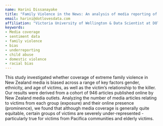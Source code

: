 ```yaml
---
name: Harini Dissanayake
title: "Family Violence in the News: An analysis of media reporting of extreme family violence in New Zealand"
email: harini@dotlovesdata.com
affiliation: "Victoria University of Wellington & Data Scientist at DOT Loves Data"
keywords:
- Media coverage
- sentiment data
- family violence
- bias
- underreporting
- child abuse
- domestic violence
- racial bias
---
```


This study investigated whether coverage of extreme family violence in New Zealand media is biased across a range of key factors gender, ethnicity, and age of victims, as well as the victim’s relationship to the killer. Our results were derived from a cohort of 946 articles published online by New Zealand media outlets. Analyzing the number of media articles relating to victims from each group (exposure) and their online presence (prominence), we found that although media coverage is generally quite equitable, certain groups of victims are severely under-represented - particularly true for victims from Pacifica communities and elderly victims.
